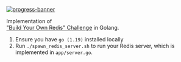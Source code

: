 [![progress-banner](https://backend.codecrafters.io/progress/redis/77f4f0b4-c3a2-4ee5-bd69-eae7c8034ac2)](https://app.codecrafters.io/users/codecrafters-bot?r=2qF)

Implementation of  
["Build Your Own Redis" Challenge](https://codecrafters.io/challenges/redis) in Golang.

1. Ensure you have `go (1.19)` installed locally
2. Run `./spawn_redis_server.sh` to run your Redis server, which is implemented
   in `app/server.go`.
